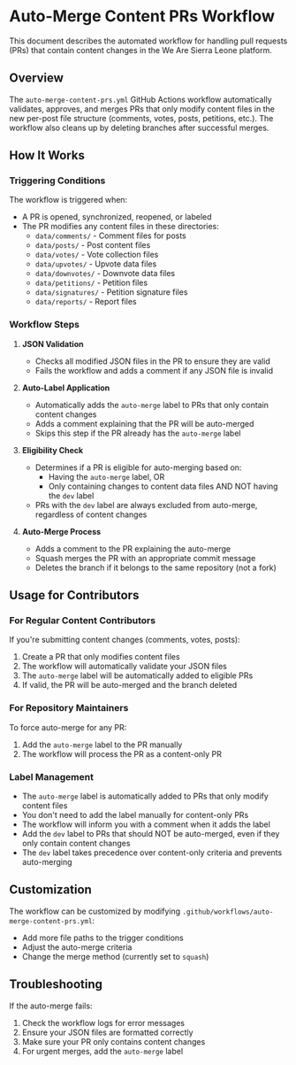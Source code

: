 # Auto-Merge Content PRs Workflow

This document describes the automated workflow for handling pull requests (PRs) that contain content changes in the We Are Sierra Leone platform.

## Overview

The `auto-merge-content-prs.yml` GitHub Actions workflow automatically validates, approves, and merges PRs that only modify content files in the new per-post file structure (comments, votes, posts, petitions, etc.). The workflow also cleans up by deleting branches after successful merges.

## How It Works

### Triggering Conditions

The workflow is triggered when:
- A PR is opened, synchronized, reopened, or labeled
- The PR modifies any content files in these directories:
  - `data/comments/` - Comment files for posts
  - `data/posts/` - Post content files
  - `data/votes/` - Vote collection files
  - `data/upvotes/` - Upvote data files
  - `data/downvotes/` - Downvote data files
  - `data/petitions/` - Petition files
  - `data/signatures/` - Petition signature files
  - `data/reports/` - Report files

### Workflow Steps

1. **JSON Validation**
   - Checks all modified JSON files in the PR to ensure they are valid
   - Fails the workflow and adds a comment if any JSON file is invalid

2. **Auto-Label Application**
   - Automatically adds the `auto-merge` label to PRs that only contain content changes
   - Adds a comment explaining that the PR will be auto-merged
   - Skips this step if the PR already has the `auto-merge` label

3. **Eligibility Check**
   - Determines if a PR is eligible for auto-merging based on:
     - Having the `auto-merge` label, OR
     - Only containing changes to content data files AND NOT having the `dev` label
   - PRs with the `dev` label are always excluded from auto-merge, regardless of content changes

4. **Auto-Merge Process**
   - Adds a comment to the PR explaining the auto-merge
   - Squash merges the PR with an appropriate commit message
   - Deletes the branch if it belongs to the same repository (not a fork)

## Usage for Contributors

### For Regular Content Contributors

If you're submitting content changes (comments, votes, posts):
1. Create a PR that only modifies content files
2. The workflow will automatically validate your JSON files
3. The `auto-merge` label will be automatically added to eligible PRs
4. If valid, the PR will be auto-merged and the branch deleted

### For Repository Maintainers

To force auto-merge for any PR:
1. Add the `auto-merge` label to the PR manually
2. The workflow will process the PR as a content-only PR

### Label Management

- The `auto-merge` label is automatically added to PRs that only modify content files
- You don't need to add the label manually for content-only PRs
- The workflow will inform you with a comment when it adds the label
- Add the `dev` label to PRs that should NOT be auto-merged, even if they only contain content changes
- The `dev` label takes precedence over content-only criteria and prevents auto-merging

## Customization

The workflow can be customized by modifying `.github/workflows/auto-merge-content-prs.yml`:
- Add more file paths to the trigger conditions
- Adjust the auto-merge criteria
- Change the merge method (currently set to `squash`)

## Troubleshooting

If the auto-merge fails:
1. Check the workflow logs for error messages
2. Ensure your JSON files are formatted correctly
3. Make sure your PR only contains content changes
4. For urgent merges, add the `auto-merge` label
